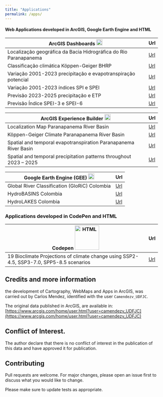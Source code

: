 ```yaml
---
title: "Applications"
permalink: /apps/
---
```


#### Web Applications developed in ArcGIS, Google Earth Engine and HTML

| ArcGIS Dashboards <img src="https://www.esri.com/content/dam/esrisites/en-us/common/icons/product-logos/arcgis-dashboards.png" alt="HTML" width="20" height="20"/>                                   | Url                            |
|------------------------------------------------------------------|--------------------------------|
| Localização geográfica da Bacia Hidrográfica do Rio Paranapanema | [Url](https://arcg.is/0bvvn1)  |
| Classificação climática Köppen-Geiger BHRP                       | [Url](https://arcg.is/mzGbz0)  |
| Variação 2001-2023 precipitação e evapotranspiração potencial    | [Url](https://arcg.is/185W143) |
| Variação 2001-2023 índices SPI e SPEI                            | [Url](https://arcg.is/zH9n50)  |
| Previsão 2023-2025 precipitação e ETP                            | [Url](https://arcg.is/1mLHbr)  |
| Previsão Índice SPEI-3 e SPEI-6                                  | [Url](https://arcg.is/XLmSa)   |

| ArcGIS Experience Builder <img src="https://www.esri.com/content/dam/esrisites/en-us/common/icons/product-logos/ArcGIS_Experience_Builder_220.png" alt="cplusplus" width="20" height="20"/>                                  | Url                            |
|--------------------------------------------------------------------|--------------------------------|
| Localization Map Paranapanema River Basin                          | [Url](https://arcg.is/1KbnX0)  |
| Köppen-Geiger Climate Paranapanema River Basin                     | [Url](https://arcg.is/yaTj)    |
| Spatial and temporal evapotranspiration Paranapanema River Basin   | [Url](https://arcg.is/0WHrzP)  |
| Spatial and temporal precipitation patterns throughout 2023 – 2025 | [Url](https://arcg.is/09uWHf0) |


| Google Earth Engine (GEE) <img src="https://images.icon-icons.com/1508/PNG/512/googleearth-engine_104576.png" alt="HTML" width="20" height="20"/>                                            | Url                            |
|-----------------------------------------------------------------------|--------------------------------|
| Global River Classification (GloRiC) Colombia                         | [Url](https://ee-carlosmendez.projects.earthengine.app/view/gloriccol)  |
| HydroBASINS Colombia                                                  | [Url](https://ee-carlosmendez.projects.earthengine.app/view/hydrobasinscol)   |
| HydroLAKES Colombia                                                   | [Url](https://ee-carlosmendez.projects.earthengine.app/view/hydrolakescol) |


### Applications developed in CodePen and HTML

| Codepen <img src="https://upload.wikimedia.org/wikipedia/commons/9/9a/CodePen_logo.png" alt="HTML" width="80" height="80"/>         | Url                            |
|-------------------------------------------|--------------------------------|
| 19 Bioclimate Projections of climate change using SSP2-4.5, SSP3-7.0, SPP5-8.5 scenarios | [Url](https://codepen.io/CarlosMendez1997Col/full/LYwbvaR) |


## Credits and more information

the development of Cartography, WebMaps and Apps in ArcGIS, was carried out by Carlos Mendez, identified with the user `Camendezv_UDFJC`.

The original data published in ArcGIS, are available in: [https://www.arcgis.com/home/user.html?user=camendezv_UDFJC](https://www.arcgis.com/home/user.html?user=camendezv_UDFJC)

## Conflict of Interest.

The author declare that there is no conflict of interest in the publication of this data and have approved it for publication.

## Contributing

Pull requests are welcome. For major changes, please open an issue first
to discuss what you would like to change.

Please make sure to update tests as appropriate. 
